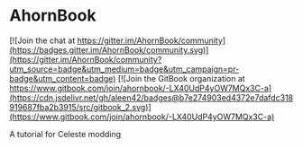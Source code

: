 # AhornBook

[![Join the chat at https://gitter.im/AhornBook/community](https://badges.gitter.im/AhornBook/community.svg)](https://gitter.im/AhornBook/community?utm_source=badge&utm_medium=badge&utm_campaign=pr-badge&utm_content=badge) [![Join the GitBook organization at https://www.gitbook.com/join/ahornbook/-LX40UdP4yOW7MQx3C-a](https://cdn.jsdelivr.net/gh/aleen42/badges@b7e274903ed4372e7dafdc318919687fba2b3915/src/gitbook_2.svg)](https://www.gitbook.com/join/ahornbook/-LX40UdP4yOW7MQx3C-a)

A tutorial for Celeste modding
